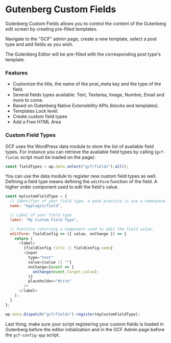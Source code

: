 # Gutenberg Custom Fields

Gutenberg Custom Fields allows you to control the content of the Gutenberg edit screen by creating pre-filled templates.

Navigate to the "GCF" admin page, create a new template, select a post type and add fields as you wish.

The Gutenberg Editor will be pre-filled with the corresponding post type's template.

### Features

* Customize the title, the name of the post_meta key and the type of the field.
* Several fields types available: Text, Textarea, Image, Number, Email and more to come.
* Based on Gutenberg Native Extensibility APIs (blocks and templates).
* Templates Lock level.
* Create custom field types
* Add a Free HTML Area

### Custom Field Types

GCF uses the WordPress data module to store the list of available field types. For instance you can retrieve the available field types by calling (`gcf-fields` script must be loaded on the page):

```js
const fieldTypes = wp.data.select("gcf/fields").all();
```

You can use the data module to register new custom field types as well. Defining a field type means defining the `editForm` function of the field. A higher order component used to edit the field's value.

```js
const myCustomFieldType = {
  // Identifier of your field type, a good practice is use a namespace
  name: "myplugin/field",

  // Label of your field type
  label: "My Custom Field Type",

  // Function returning a Component used to edit the field value.
  editForm: fieldConfig => ({ value, onChange }) => {
    return (
      <label>
        {fieldConfig.title || fieldConfig.name}
        <input
          type="text"
          value={value || ""}
          onChange={event => {
            onChange(event.target.value);
          }}
          placeholder="Write"
        />
      </label>
    );
  }
};

wp.data.dispatch("gcf/fields").register(myCustomFieldType);
```

Last thing, make sure your script registering your custom fields is loaded in Gutenberg before the editor initialization and in the GCF Admin page before the `gcf-config-app` script.
